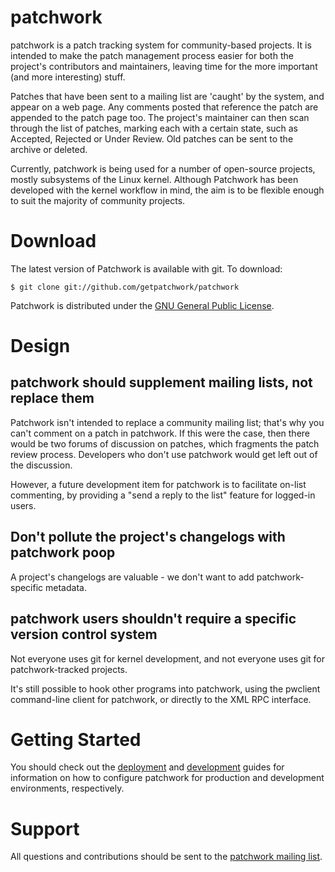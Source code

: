 # patchwork

patchwork is a patch tracking system for community-based projects. It is
intended to make the patch management process easier for both the project's
contributors and maintainers, leaving time for the more important (and more
interesting) stuff.

Patches that have been sent to a mailing list are 'caught' by the system, and
appear on a web page. Any comments posted that reference the patch are appended
to the patch page too. The project's maintainer can then scan through the list
of patches, marking each with a certain state, such as Accepted, Rejected or
Under Review. Old patches can be sent to the archive or deleted.

Currently, patchwork is being used for a number of open-source projects, mostly
subsystems of the Linux kernel. Although Patchwork has been developed with the
kernel workflow in mind, the aim is to be flexible enough to suit the majority
of community projects.

# Download

The latest version of Patchwork is available with git. To download:

    $ git clone git://github.com/getpatchwork/patchwork

Patchwork is distributed under the [GNU General Public License][ref-gpl].

# Design

## patchwork should supplement mailing lists, not replace them

Patchwork isn't intended to replace a community mailing list; that's why you
can't comment on a patch in patchwork. If this were the case, then there would
be two forums of discussion on patches, which fragments the patch review
process. Developers who don't use patchwork would get left out of the
discussion.

However, a future development item for patchwork is to facilitate on-list
commenting, by providing a "send a reply to the list" feature for logged-in
users.

## Don't pollute the project's changelogs with patchwork poop

A project's changelogs are valuable - we don't want to add patchwork-specific
metadata.

## patchwork users shouldn't require a specific version control system

Not everyone uses git for kernel development, and not everyone uses git for
patchwork-tracked projects.

It's still possible to hook other programs into patchwork, using the pwclient
command-line client for patchwork, or directly to the XML RPC interface.

# Getting Started

You should check out the [deployment][doc-deployment] and
[development][doc-development] guides for information on how to configure
patchwork for production and development environments, respectively.

# Support

All questions and contributions should be sent to the
[patchwork mailing list][ref-pw-ml].

[ref-gpl]: http://www.gnu.org/licenses/gpl-2.0.html
[ref-pw-ml]: https://ozlabs.org/mailman/listinfo/patchwork
[doc-deployment]: deployment.md
[doc-development]: development.md
